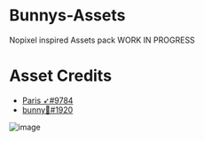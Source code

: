 # Bunnys-Assets
Nopixel inspired Assets pack WORK IN PROGRESS 

# Asset Credits
* [Paris ➶#9784](https://github.com/ParisIII)
* [bunny🐇#1920](https://github.com/Bunny5578)

![image](https://cdn.discordapp.com/attachments/1080859244502466590/1098739575695884288/Picsart_23-04-20_18-38-40-639.jpg)
